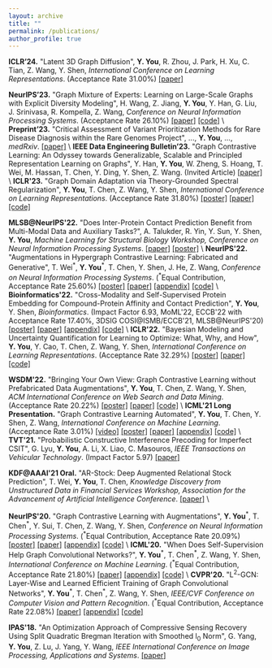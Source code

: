 ```yaml
---
layout: archive
title: ""
permalink: /publications/
author_profile: true
---
```

**ICLR’24.** "Latent 3D Graph Diffusion", **Y. You**, R. Zhou, J. Park, H. Xu, C. Tian, Z. Wang, Y. Shen, *International Conference on Learning Representations*. (Acceptance Rate 31.00%)
[[paper]](https://openreview.net/forum?id=cXbnGtO0NZ)

**NeurIPS’23.** "Graph Mixture of Experts: Learning on Large-Scale Graphs with Explicit Diversity Modeling", H. Wang, Z. Jiang, **Y. You**, Y. Han, G. Liu, J. Srinivasa, R. Kompella, Z. Wang, *Conference on Neural Information Processing Systems*. (Acceptance Rate 26.10%)
[[paper]](https://arxiv.org/abs/2304.02806)
[[code]](https://github.com/VITA-Group/Graph-Mixture-of-Experts) \\
**Preprint’23.** "Critical Assessment of Variant Prioritization Methods for Rare Disease Diagnosis within the Rare Genomes Project", ..., **Y. You**, ..., *medRxiv*.
[[paper]](https://www.medrxiv.org/content/10.1101/2023.08.02.23293212v1) \\
**IEEE Data Engineering Bulletin’23.** "Graph Contrastive Learning: An Odyssey towards Generalizable, Scalable and Principled Representation Learning on Graphs", Y. Han, **Y. You**, W. Zheng, S. Hoang, T. Wei, M. Hassan, T. Chen, Y. Ding, Y. Shen, Z. Wang. (Invited Article)
[[paper]](http://sites.computer.org/debull/A23june/A23JUNE-CD.pdf#page=80) \\
**ICLR'23.** "Graph Domain Adaptation via Theory-Grounded Spectral Regularization", **Y. You**, T. Chen, Z. Wang, Y. Shen, *International Conference on Learning Representations*. (Acceptance Rate 31.80%)
[[poster]](https://yyou1996.github.io/files/iclr2023_gda_poster.pdf)
[[paper]](https://openreview.net/forum?id=OysfLgrk8mk)
[[code]](https://github.com/Shen-Lab/GDA-SpecReg)

**MLSB@NeurIPS'22.** "Does Inter-Protein Contact Prediction Benefit from Multi-Modal Data and Auxiliary Tasks?", A. Talukder, R. Yin, Y. Sun, Y. Shen, **Y. You**, *Machine Learning for Structural Biology Workshop, Conference on Neural Information Processing Systems*.
[[paper]](https://www.biorxiv.org/content/10.1101/2022.11.29.518454v1)
[[poster]](https://yyou1996.github.io/files/mlsb2022_protein_poster.pdf) \\
**NeurIPS'22.** "Augmentations in Hypergraph Contrastive Learning: Fabricated and Generative", T. Wei<sup>\*</sup>, **Y. You**<sup>\*</sup>, T. Chen, Y. Shen, J. He, Z. Wang, *Conference on Neural Information Processing Systems*. (<sup>\*</sup>Equal Contribution, Acceptance Rate 25.60%)
[[poster]](https://yyou1996.github.io/files/neurips2022_hypergcl_poster.pdf)
[[paper]](https://arxiv.org/abs/2210.03801)
[[appendix]](https://weitianxin.github.io/files/neurips22_hypergcl_appendix.pdf)
[[code]](https://github.com/weitianxin/HyperGCL) \\
**Bioinformatics'22.** "Cross-Modality and Self-Supervised Protein Embedding for Compound-Protein Affinity and Contact Prediction", **Y. You**, Y. Shen, *Bioinformatics*.
(Impact Factor 6.93, MoML'22, ECCB'22 with Acceptance Rate 17.40%, 3DSIG COSI@ISMB/ECCB'21, MLSB@NeurIPS'20)
[[poster]](https://yyou1996.github.io/files/moml2022_cpac_poster.pdf)
[[paper]](https://www.biorxiv.org/content/10.1101/2022.07.18.500559v1)
[[appendix]](https://yyou1996.github.io/files/bioinf2022_cpac_supplement.pdf)
[[code]](https://github.com/Shen-Lab/CPAC) \\
**ICLR'22.** "Bayesian Modeling and Uncertainty Quantification for Learning to Optimize: What, Why, and How", **Y. You**, Y. Cao, T. Chen, Z. Wang, Y. Shen, *International Conference on Learning Representations*. (Acceptance Rate 32.29%)
[[poster]](https://yyou1996.github.io/files/iclr2022_bl2o_poster.pdf)
[[paper]](https://openreview.net/forum?id=EVVadRFRgL7)
[[code]](https://github.com/Shen-Lab/Bayesian-L2O)

**WSDM'22.** "Bringing Your Own View: Graph Contrastive Learning without Prefabricated Data Augmentations", **Y. You**, T. Chen, Z. Wang, Y. Shen, *ACM International Conference on Web Search and Data Mining*. (Acceptance Rate 20.22%)
[[poster]](https://yyou1996.github.io/files/wsdm2022_graphcl_lp_poster.pdf)
[[paper]](https://arxiv.org/abs/2201.01702)
[[code]](https://github.com/Shen-Lab/GraphCL_Automated) \\
**ICML'21 Long Presentation.** "Graph Contrastive Learning Automated", **Y. You**, T. Chen, Y. Shen, Z. Wang, *International Conference on Machine Learning*. (Acceptance Rate 3.01%)
[[video]](https://slideslive.com/38958634/graph-contrastive-learning-automated)
[[poster]](https://yyou1996.github.io/files/icml2021_graphcl_automated_poster.pdf)
[[paper]](https://arxiv.org/abs/2106.07594)
[[appendix]](https://yyou1996.github.io/files/icml2021_graphcl_automated_supplement.pdf)
[[code]](https://github.com/Shen-Lab/GraphCL_Automated) \\
**TVT'21.** "Probabilistic Constructive Interference Precoding for Imperfect CSIT", G. Lyu, **Y. You**, A. Li, X. Liao, C. Masouros, *IEEE Transactions on Vehicular Technology*. (Impact Factor 5.97)
[[paper]](https://ieeexplore.ieee.org/document/9374108)

**KDF@AAAI'21 Oral.** "AR-Stock: Deep Augmented Relational Stock Prediction", T. Wei, **Y. You**, T. Chen, *Knowledge Discovery from Unstructured Data in Financial Services Workshop, Association for the Advancement of Artificial Intelligence Conference*.
[[paper]](https://aaai-kdf.github.io/kdf2021/assets/pdfs/KDF_21_paper_5.pdf) \\
<!-- **MLSB'20.** "Cross-Modality Protein Embedding for Compound-Protein Affinity and Contact Prediction", **Y. You**, Y. Shen, *Machine Learning for Structural Biology Workshop, Conference on Neural Information Processing Systems*. -->
<!-- [[poster]](https://yyou1996.github.io/files/mlsb2020_cpac_poster.pdf) [[bioRxiv]](https://www.biorxiv.org/content/10.1101/2020.11.29.403162v1) \\ -->
**NeurIPS'20.** "Graph Contrastive Learning with Augmentations", **Y. You**<sup>\*</sup>, T. Chen<sup>\*</sup>, Y. Sui, T. Chen, Z. Wang, Y. Shen, *Conference on Neural Information Processing Systems*. (<sup>\*</sup>Equal Contribution, Acceptance Rate 20.09%)
[[poster]](https://yyou1996.github.io/files/neurips2020_graphcl_poster.pdf)
[[paper]](https://arxiv.org/abs/2010.13902)
[[appendix]](https://yyou1996.github.io/files/neurips2020_graphcl_supplement.pdf)
[[code]](https://github.com/Shen-Lab/GraphCL) \\
**ICML'20.** "When Does Self-Supervision Help Graph Convolutional Networks?", **Y. You**<sup>\*</sup>, T. Chen<sup>\*</sup>, Z. Wang, Y. Shen, *International Conference on Machine Learning*. (<sup>\*</sup>Equal Contribution, Acceptance Rate 21.80%)
[[paper]](https://arxiv.org/abs/2006.09136)
[[appendix]](https://yyou1996.github.io/files/icml2020_ssgcn_supplement.pdf)
[[code]](https://github.com/Shen-Lab/SS-GCNs) \\
**CVPR'20.** "L<sup>2</sup>-GCN: Layer-Wise and Learned Efficient Training of Graph Convolutional Networks", **Y. You**<sup>\*</sup>, T. Chen<sup>\*</sup>, Z. Wang, Y. Shen, *IEEE/CVF Conference on Computer Vision and Pattern Recognition*. (<sup>\*</sup>Equal Contribution, Acceptance Rate 22.08%)
[[paper]](https://arxiv.org/abs/2003.13606)
[[appendix]](https://yyou1996.github.io/files/cvpr2020_l2gcn_supplement.pdf)
[[code]](https://github.com/TAMU-VITA/L2-GCN)

<!-- **arXiv'19.** "Sphere Bounding Scheme for Probabilistic Robust Constructive Interference Precoding in MISO Downlink Transmission", **Y. You**, G. Lyu. [[paper]](https://arxiv.org/abs/1903.04740) -->

**IPAS'18.** "An Optimization Approach of Compressive Sensing Recovery Using Split Quadratic Bregman Iteration with Smoothed l<sub>0</sub> Norm", G. Yang, **Y. You**, Z. Lu, J. Yang, Y. Wang, *IEEE International Conference on Image Processing, Applications and Systems*.
[[paper]](https://ieeexplore.ieee.org/abstract/document/8708870)
